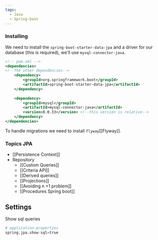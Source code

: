 ```yaml
---
tags:
  - Java
  - Spring-boot
---
```

### Installing
We need to install the `spring-boot-starter-data-jpa` and a driver for our database (this is required), we'll use `mysql-connector-java`.
```xml
<!-- pom.xml -->
<dependencies>
<!--The other dependencies-->
	<dependency>
		<groupId>org.springframework.boot</groupId>
		<artifactId>spring-boot-starter-data-jpa</artifactId>
	</dependency>
	
	<dependency>
		<groupId>mysql</groupId>
		<artifactId>mysql-connector-java</artifactId>
		<version>8.0.33</version> <!--this version is relative-->
	</dependency>
</dependencies>
```
To handle migrations we need to install `flyway`[[Flyway]].
### Topics JPA
- [[Persistence Context]]
- Repository
	- [[Custom Queries]]
	- [[Criteria API]]
	- [[Derived queries]]
	- [[Projections]]
	- [[Avoiding n +1 problem]]
	- [[Procedures Spring boot]]
## Settings
Show sql queries
```python
# application.properties
spring.jpa.show-sql=true
```